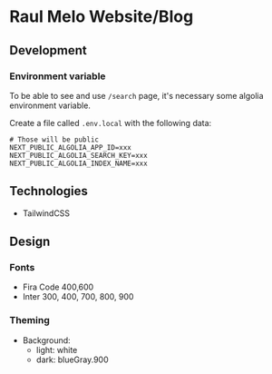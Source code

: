 # Raul Melo Website/Blog

## Development

### Environment variable

To be able to see and use `/search` page, it's necessary some algolia environment variable.

Create a file called `.env.local` with the following data:

```shell
# Those will be public
NEXT_PUBLIC_ALGOLIA_APP_ID=xxx
NEXT_PUBLIC_ALGOLIA_SEARCH_KEY=xxx
NEXT_PUBLIC_ALGOLIA_INDEX_NAME=xxx
```

## Technologies

- TailwindCSS

## Design

### Fonts

- Fira Code 400,600
- Inter 300, 400, 700, 800, 900

### Theming

- Background:
  - light: white
  - dark: blueGray.900
